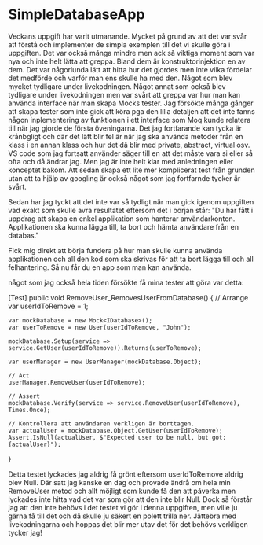 # SimpleDatabaseApp

Veckans uppgift har varit utmanande. Mycket på grund av att det var svår att förstå och implementer de simpla exemplen till det vi skulle göra i uppgiften. Det var också många mindre men ack så viktiga moment som var nya och inte helt lätta att greppa. Bland dem är konstruktorinjektion en av dem. Det var någorlunda lätt att hitta hur det gjordes men inte vilka fördelar det medförde och varför man ens skulle ha med den. Något som blev mycket tydligare under livekodningen. Något annat som också blev tydligare under livekodningen men var svårt att greppa var hur man kan använda interface när man skapa Mocks tester. Jag försökte många gånger att skapa tester som inte gick att köra pga den lilla detaljen att det inte fanns någon inplementering av funktionen i ett interface som Moq kunde relatera till när jag gjorde de första öveningarna.
Det jag fortfarande kan tycka är krånbgligt och där det lätt blir fel är när jag ska använda metoder från en klass i en annan klass och hur det då blir med private, abstract, virtual osv. VS code som jag fortsatt använder säger till en att det måste vara si eller så ofta och då ändrar jag. Men jag är inte helt klar med anledningen eller konceptet bakom. 
Att sedan skapa ett lite mer komplicerat test från grunden utan att ta hjälp av googling är också något som jag fortfarnde tycker är svårt. 

Sedan har jag tyckt att det inte var så tydligt när man gick igenom uppgiften vad exakt som skulle avra resultatet eftersom det i början står: 
"Du har fått i uppdrag att skapa en enkel applikation som hanterar användarkonton. Applikationen ska kunna lägga till, ta bort och hämta användare från en databas."

Fick mig direkt att börja fundera på hur man skulle kunna använda applikationen och all den kod som ska skrivas för att ta bort lägga till och all felhantering. Så nu får du en app som man kan använda. 

något som jag också hela tiden försökte få mina tester att göra var detta: 

[Test]
public void RemoveUser_RemovesUserFromDatabase()
{
    // Arrange
    var userIdToRemove = 1;

    var mockDatabase = new Mock<IDatabase>();
    var userToRemove = new User(userIdToRemove, "John");

    mockDatabase.Setup(service => service.GetUser(userIdToRemove)).Returns(userToRemove);

    var userManager = new UserManager(mockDatabase.Object);

    // Act
    userManager.RemoveUser(userIdToRemove);

    // Assert
    mockDatabase.Verify(service => service.RemoveUser(userIdToRemove), Times.Once);

    // Kontrollera att användaren verkligen är borttagen.
    var actualUser = mockDatabase.Object.GetUser(userIdToRemove);
    Assert.IsNull(actualUser, $"Expected user to be null, but got: {actualUser}");
}


Detta testet lyckades jag aldrig få grönt eftersom userIdToRemove aldrig blev Null. Där satt jag kanske en dag och provade ändrå om hela min RemoveUser metod och allt möjligt som kunde få den att påverka men lyckades inte hitta vad det var som gör att den inte blir Null. 
Dock så förstår jag att den inte behövs i det testet vi gör i denna uppgiften, men ville ju gärna få till det och då skulle ju säkert en polett trilla ner. 
Jättebra med livekodningarna och hoppas det blir mer utav det för det behövs verkligen tycker jag!

